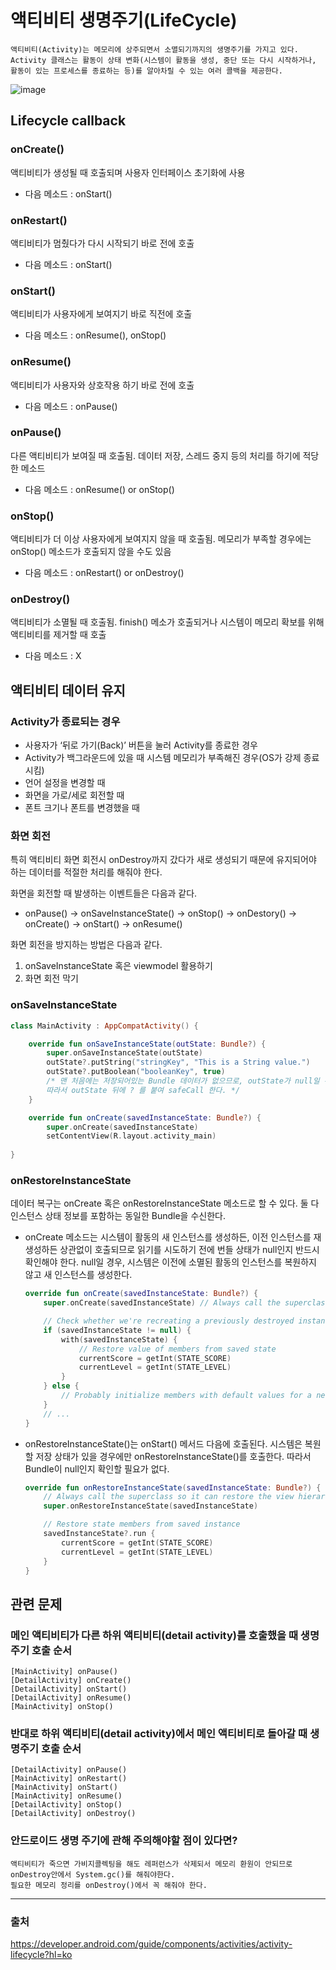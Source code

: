 # 액티비티 생명주기(LifeCycle)

    액티비티(Activity)는 메모리에 상주되면서 소멸되기까지의 생명주기를 가지고 있다. 
    Activity 클래스는 활동이 상태 변화(시스템이 활동을 생성, 중단 또는 다시 시작하거나, 
    활동이 있는 프로세스를 종료하는 등)를 알아차릴 수 있는 여러 콜백을 제공한다.

![image](https://user-images.githubusercontent.com/33089715/116804191-d2149200-ab57-11eb-8a1c-570db1f58b92.png)

## Lifecycle callback

### onCreate()
액티비티가 생성될 때 호출되며 사용자 인터페이스 초기화에 사용
+ 다음 메소드 : onStart()
### onRestart()
액티비티가 멈췄다가 다시 시작되기 바로 전에 호출
+ 다음 메소드 : onStart()

### onStart()
액티비티가 사용자에게 보여지기 바로 직전에 호출
+ 다음 메소드 : onResume(), onStop()

### onResume()
액티비티가 사용자와 상호작용 하기 바로 전에 호출
+ 다음 메소드 : onPause()
### onPause()
다른 액티비티가 보여질 때 호출됨. 데이터 저장, 스레드 중지 등의 처리를 하기에 적당한 메소드
+ 다음 메소드 : onResume() or onStop()
### onStop()
액티비티가 더 이상 사용자에게 보여지지 않을 때 호출됨. 메모리가 부족할 경우에는 onStop() 메소드가 호출되지 않을 수도 있음
+ 다음 메소드 : onRestart() or onDestroy()
### onDestroy()
액티비티가 소멸될 때 호출됨. finish() 메소가 호출되거나 시스템이 메모리 확보를 위해 액티비티를 제거할 때 호출
+ 다음 메소드 : X

## 액티비티 데이터 유지

### Activity가 종료되는 경우
+ 사용자가 ‘뒤로 가기(Back)’ 버튼을 눌러 Activity를 종료한 경우
+ Activity가 백그라운드에 있을 때 시스템 메모리가 부족해진 경우(OS가 강제 종료시킴)
+ 언어 설정을 변경할 때
+ 화면을 가로/세로 회전할 때
+ 폰트 크기나 폰트를 변경했을 때

### 화면 회전
특히 액티비티 화면 회전시 onDestroy까지 갔다가 새로 생성되기 때문에 유지되어야 하는 데이터를 적절한 처리를 해줘야 한다.

화면을 회전할 때 발생하는 이벤트들은 다음과 같다.

+ onPause() → onSaveInstanceState() → onStop() → onDestory() → onCreate() → onStart() → onResume()

화면 회전을 방지하는 방법은 다음과 같다.
1. onSaveInstanceState 혹은 viewmodel 활용하기
2. 화면 회전 막기

### onSaveInstanceState
```kotlin
class MainActivity : AppCompatActivity() {

    override fun onSaveInstanceState(outState: Bundle?) {
        super.onSaveInstanceState(outState)
        outState?.putString("stringKey", "This is a String value.")
        outState?.putBoolean("booleanKey", true)
        /* 맨 처음에는 저장되어있는 Bundle 데이터가 없으므로, outState가 null일 수 있다.
        따라서 outState 뒤에 ? 를 붙여 safeCall 한다. */
    }

    override fun onCreate(savedInstanceState: Bundle?) {
        super.onCreate(savedInstanceState)
        setContentView(R.layout.activity_main)
        
}
```

### onRestoreInstanceState
데이터 복구는 onCreate 혹은 onRestoreInstanceState 메소드로 할 수 있다. 둘 다 인스턴스 상태 정보를 포함하는 동일한 Bundle을 수신한다.

+ onCreate 메소드는 시스템이 활동의 새 인스턴스를 생성하든, 이전 인스턴스를 재생성하든 상관없이 호출되므로 읽기를 시도하기 전에 번들 상태가 null인지 반드시 확인해야 한다. null일 경우, 시스템은 이전에 소멸된 활동의 인스턴스를 복원하지 않고 새 인스턴스를 생성한다.
    ```kotlin
    override fun onCreate(savedInstanceState: Bundle?) {
        super.onCreate(savedInstanceState) // Always call the superclass first

        // Check whether we're recreating a previously destroyed instance
        if (savedInstanceState != null) {
            with(savedInstanceState) {
                // Restore value of members from saved state
                currentScore = getInt(STATE_SCORE)
                currentLevel = getInt(STATE_LEVEL)
            }
        } else {
            // Probably initialize members with default values for a new instance
        }
        // ...
    }
    ```
+ onRestoreInstanceState()는 onStart() 메서드 다음에 호출된다. 시스템은 복원할 저장 상태가 있을 경우에만 onRestoreInstanceState()를 호출한다. 따라서 Bundle이 null인지 확인할 필요가 없다.
    ```kotlin
    override fun onRestoreInstanceState(savedInstanceState: Bundle?) {
        // Always call the superclass so it can restore the view hierarchy
        super.onRestoreInstanceState(savedInstanceState)

        // Restore state members from saved instance
        savedInstanceState?.run {
            currentScore = getInt(STATE_SCORE)
            currentLevel = getInt(STATE_LEVEL)
        }
    }
    ```


## 관련 문제
### 메인 액티비티가 다른 하위 액티비티(detail activity)를 호출했을 때 생명주기 호출 순서
    [MainActivity] onPause()
    [DetailActivity] onCreate()
    [DetailActivity] onStart()
    [DetailActivity] onResume()
    [MainActivity] onStop()

### 반대로 하위 액티비티(detail activity)에서 메인 액티비티로 돌아갈 때 생명주기 호출 순서
    [DetailActivity] onPause()
    [MainActivity] onRestart()
    [MainActivity] onStart()
    [MainActivity] onResume()
    [DetailActivity] onStop()
    [DetailActivity] onDestroy()
    
### 안드로이드 생명 주기에 관해 주의해야할 점이 있다면?
    액티비티가 죽으면 가비지콜렉팅을 해도 레퍼런스가 삭제되서 메모리 환원이 안되므로 onDestroy안에서 System.gc()를 해줘야한다.
    필요한 메모리 정리를 onDestroy()에서 꼭 해줘야 한다.

---

### 출처
https://developer.android.com/guide/components/activities/activity-lifecycle?hl=ko
